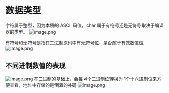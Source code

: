 # 数据类型
字符属于整型，因为本质的 ASCII 码值，char 属于有符号还是无符号取决于编译器的类型。
![image.png](https://s1.vika.cn/space/2024/05/19/93f9c616ad19485ea5a322881e91818d)

有符号和无符号是指在二进制原码中有无符号位，是否属于有效数值位
![image.png](https://s1.vika.cn/space/2024/05/19/0ea72b61c7a54002b58e6a3c735bc0c6)
## 不同进制数值的表现
![image.png](https://s1.vika.cn/space/2024/05/19/083907b504c24587946fb79fa2b4bbec)
在二进制的基础上，会每 4个二进制位转换为 1个十六进制位来方便查看，地址中存储的是倒着的补码
![image.png](https://s1.vika.cn/space/2024/05/19/4c06943301fc4341b45e3625aeb51373)
